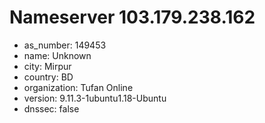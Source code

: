 # Nameserver 103.179.238.162

* as_number: 149453
* name: Unknown
* city: Mirpur
* country: BD
* organization: Tufan Online
* version: 9.11.3-1ubuntu1.18-Ubuntu
* dnssec: false

